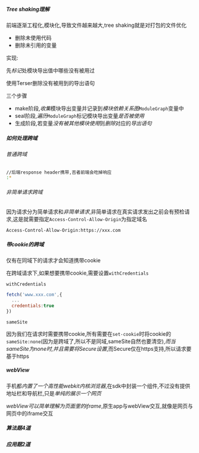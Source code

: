 ##### Tree shaking理解

前端逐渐工程化,模块化,导致文件越来越大,tree shaking就是对打包的文件优化

* 删除未使用代码
* 删除未引用的变量

实现:

先*标记*处模块导出值中哪些没有被用过

使用Terser删除没有被用到的导出语句

三个步骤

* make阶段,*收集*模块导出变量并记录到*模块依赖关系图*`ModuleGraph`变量中
* seal阶段,*遍历*`ModuleGraph`标记模块导出变量*是否被使用*
* 生成阶段,若变量*没有被其他模块使用*则*删除*对应的*导出语句*

##### 如何处理跨域

###### 普通跨域

```bash
//后端response header携带,否者前端会吃掉响应
:*
```

###### 非简单请求跨域

因为请求分为简单请求和*非简单请求*,非简单请求在真实请求发出之前会有预检请求,这是就需要指定`Access-Control-Allow-Origin`为指定域名

```bash
Access-Control-Allow-Origin:https://xxx.com
```

##### 带cookie的跨域

仅有在同域下的请求才会知道携带cookie

在跨域请求下,如果想要携带cookie,需要设置`withCredentials`

`withCredentials`

```js
fetch('www.xxx.com',{
  ...
  credentials:true
})
```

`sameSite`

因为我们在请求时需要携带cookie,所有需要在`set-cookie`时将cookie的`sameSite:none`(因为是跨域了,所以不是同域,sameSite自然也要清空),*而当sameSite为none时,并且需要将Secure设置*,而Secure仅在https支持,所以请求要基于https

##### webView

手机都*内置了一个高性能webkit内核浏览器*,在sdk中封装一个组件,不过没有提供地址栏和导航栏,只是*单纯的展示一个网页*

*webView可以简单理解为页面里的iframe*,原生app与webView交互,就像是网页与网页中的iframe交互

##### 算法题4道

##### 应用题2道